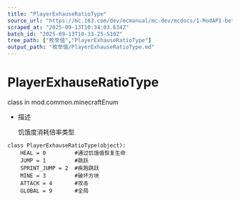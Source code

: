 ```yaml
---
title: "PlayerExhauseRatioType"
source_url: "https://mc.163.com/dev/mcmanual/mc-dev/mcdocs/1-ModAPI-beta/%E6%9E%9A%E4%B8%BE%E5%80%BC/PlayerExhauseRatioType.html?catalog=1"
scraped_at: "2025-09-13T10:34:03.634Z"
batch_id: "2025-09-13T10-33-25-510Z"
tree_path: ["枚举值","PlayerExhauseRatioType"]
output_path: "枚举值/PlayerExhauseRatioType.md"
---
```


#  PlayerExhauseRatioType

class in mod.common.minecraftEnum

*   描述
    
    饥饿度消耗倍率类型
    

```
class PlayerExhauseRatioType(object):
	HEAL = 0         #通过饥饿值恢复生命
	JUMP = 1         #跳跃
	SPRINT_JUMP = 2  #疾跑跳跃
	MINE = 3         #破坏方块
	ATTACK = 4       #攻击
	GLOBAL = 9       #全局


```
